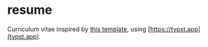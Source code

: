 # resume

Curriculum vitae inspired by [this template](https://github.com/skyzh/typst-cv-template), using [https://typst.app](typst.app).
